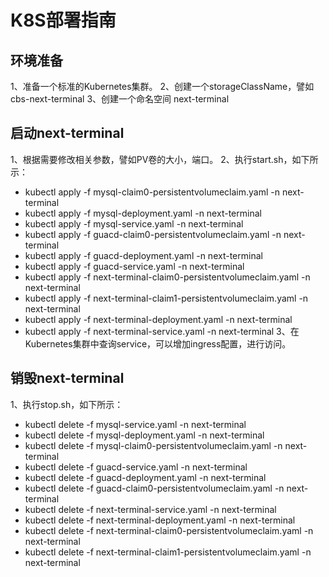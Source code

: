 # K8S部署指南

## 环境准备

1、准备一个标准的Kubernetes集群。
2、创建一个storageClassName，譬如 cbs-next-terminal
3、创建一个命名空间 next-terminal

## 启动next-terminal
1、根据需要修改相关参数，譬如PV卷的大小，端口。
2、执行start.sh，如下所示：
- kubectl apply -f mysql-claim0-persistentvolumeclaim.yaml -n next-terminal
- kubectl apply -f mysql-deployment.yaml  -n next-terminal
- kubectl apply -f mysql-service.yaml -n next-terminal
- kubectl apply -f guacd-claim0-persistentvolumeclaim.yaml -n next-terminal
- kubectl apply -f guacd-deployment.yaml -n next-terminal
- kubectl apply -f guacd-service.yaml -n next-terminal
- kubectl apply -f next-terminal-claim0-persistentvolumeclaim.yaml -n next-terminal
- kubectl apply -f next-terminal-claim1-persistentvolumeclaim.yaml -n next-terminal
- kubectl apply -f next-terminal-deployment.yaml -n next-terminal
- kubectl apply -f next-terminal-service.yaml -n next-terminal
3、在Kubernetes集群中查询service，可以增加ingress配置，进行访问。

## 销毁next-terminal
1、执行stop.sh，如下所示：
- kubectl delete -f mysql-service.yaml -n next-terminal
- kubectl delete -f mysql-deployment.yaml  -n next-terminal
- kubectl delete -f mysql-claim0-persistentvolumeclaim.yaml -n next-terminal
- kubectl delete -f guacd-service.yaml -n next-terminal
- kubectl delete -f guacd-deployment.yaml -n next-terminal
- kubectl delete -f guacd-claim0-persistentvolumeclaim.yaml -n next-terminal
- kubectl delete -f next-terminal-service.yaml -n next-terminal
- kubectl delete -f next-terminal-deployment.yaml -n next-terminal
- kubectl delete -f next-terminal-claim0-persistentvolumeclaim.yaml -n next-terminal
- kubectl delete -f next-terminal-claim1-persistentvolumeclaim.yaml -n next-terminal
